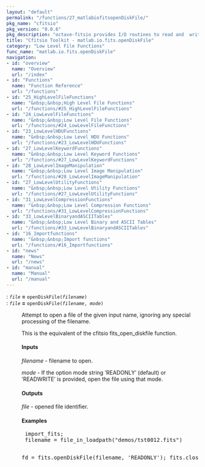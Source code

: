 ```yaml
---
layout: "default"
permalink: "/functions/27_matlabiofitsopenDiskFile/"
pkg_name: "cfitsio"
pkg_version: "0.0.6"
pkg_description: "octave-fitsio provides I/O routines to read and  write FITS (Flexible Image Transport System) files."
title: "Cfitsio Toolkit - matlab.io.fits.openDiskFile"
category: "Low Level File Functions"
func_name: "matlab.io.fits.openDiskFile"
navigation:
- id: "overview"
  name: "Overview"
  url: "/index"
- id: "Functions"
  name: "Function Reference"
  url: "/functions"
- id: "25_HighLevelFileFunctions"
  name: "&nbsp;&nbsp;High Level File Functions"
  url: "/functions/#25_HighLevelFileFunctions"
- id: "24_LowLevelFileFunctions"
  name: "&nbsp;&nbsp;Low Level File Functions"
  url: "/functions/#24_LowLevelFileFunctions"
- id: "23_LowLevelHDUFunctions"
  name: "&nbsp;&nbsp;Low Level HDU Functions"
  url: "/functions/#23_LowLevelHDUFunctions"
- id: "27_LowLevelKeywordFunctions"
  name: "&nbsp;&nbsp;Low Level Keyword Functions"
  url: "/functions/#27_LowLevelKeywordFunctions"
- id: "28_LowLevelImageManipulation"
  name: "&nbsp;&nbsp;Low Level Image Manipulation"
  url: "/functions/#28_LowLevelImageManipulation"
- id: "27_LowLevelUtilityFunctions"
  name: "&nbsp;&nbsp;Low Level Utility Functions"
  url: "/functions/#27_LowLevelUtilityFunctions"
- id: "31_LowLevelCompressionFunctions"
  name: "&nbsp;&nbsp;Low Level Compression Functions"
  url: "/functions/#31_LowLevelCompressionFunctions"
- id: "33_LowLevelBinaryandASCIITables"
  name: "&nbsp;&nbsp;Low Level Binary and ASCII Tables"
  url: "/functions/#33_LowLevelBinaryandASCIITables"
- id: "16_Importfunctions"
  name: "&nbsp;&nbsp;Import functions"
  url: "/functions/#16_Importfunctions"
- id: "news"
  name: "News"
  url: "/news"
- id: "manual"
  name: "Manual"
  url: "/manual"
---
```

<dl class="first-deftypefn">
<dt class="deftypefn" id="index-_003d"><span class="category-def">: </span><span><code class="def-type"><var class="var">file</var></code> <strong class="def-name">=</strong> <code class="def-code-arguments">openDiskFile(<var class="var">filename</var>)</code><a class="copiable-link" href='#index-_003d'></a></span></dt>
<dt class="deftypefnx def-cmd-deftypefn" id="index-_003d-1"><span class="category-def">: </span><span><code class="def-type"><var class="var">file</var></code> <strong class="def-name">=</strong> <code class="def-code-arguments">openDiskFile(<var class="var">filename</var>, <var class="var">mode</var>)</code><a class="copiable-link" href='#index-_003d-1'></a></span></dt>
<dd><p>Attempt to open a file of the given input name, ignoring any special processing of the filename.
</p>
<p>This is the equivalent of the cfitsio fits_open_diskfile function.
</p>
<h4 class="subsubheading" id="Inputs">Inputs</h4>
<p><var class="var">filename</var> - filename to open.
</p>
<p><var class="var">mode</var> - If the option mode string &rsquo;READONLY&rsquo; (default) or &rsquo;READWRITE&rsquo; is provided,
 open the file using that mode.
</p>
<h4 class="subsubheading" id="Outputs">Outputs</h4>
<p><var class="var">file</var> - opened file identifier.
</p>
<h4 class="subsubheading" id="Examples">Examples</h4>
<div class="example">
<pre class="example-preformatted"> import_fits;
 filename = file_in_loadpath(&quot;demos/tst0012.fits&quot;)

 fd = fits.openDiskFile(filename, 'READONLY');
 fits.closeFile(fd);
 </pre></div>

</dd></dl>